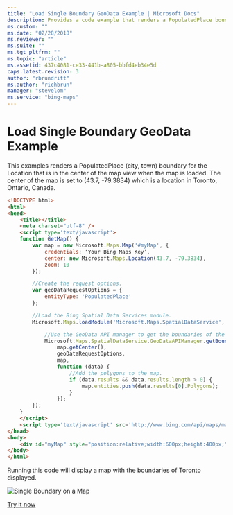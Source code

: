 ```yaml
---
title: "Load Single Boundary GeoData Example | Microsoft Docs"
description: Provides a code example that renders a PopulatedPlace boundary for a location that is in the center of the map view when it's loaded.
ms.custom: ""
ms.date: "02/28/2018"
ms.reviewer: ""
ms.suite: ""
ms.tgt_pltfrm: ""
ms.topic: "article"
ms.assetid: 437c4081-ce33-441b-a805-bbfd4eb34e5d
caps.latest.revision: 3
author: "rbrundritt"
ms.author: "richbrun"
manager: "stevelom"
ms.service: "bing-maps"
---
```

# Load Single Boundary GeoData Example

This examples renders a PopulatedPlace (city, town) boundary for the Location that is in the center of the map view when the map is loaded. The center of the map is set to (43.7, -79.3834) which is a location in Toronto, Ontario, Canada.

```html
<!DOCTYPE html>
<html>
<head>
    <title></title>
    <meta charset="utf-8" />
	<script type='text/javascript'>
    function GetMap() {
        var map = new Microsoft.Maps.Map('#myMap', {
            credentials: ‘Your Bing Maps Key’,
            center: new Microsoft.Maps.Location(43.7, -79.3834),
            zoom: 10
        });

        //Create the request options.
        var geoDataRequestOptions = {
            entityType: 'PopulatedPlace'
        };

        //Load the Bing Spatial Data Services module.
        Microsoft.Maps.loadModule('Microsoft.Maps.SpatialDataService', function () {

            //Use the GeoData API manager to get the boundaries of the zip codes.
            Microsoft.Maps.SpatialDataService.GeoDataAPIManager.getBoundary(
                map.getCenter(),
                geoDataRequestOptions,
                map,
                function (data) {
                    //Add the polygons to the map.
                    if (data.results && data.results.length > 0) {
                        map.entities.push(data.results[0].Polygons);
                    }
                });
        });
    }
    </script>
    <script type='text/javascript' src='http://www.bing.com/api/maps/mapcontrol?callback=GetMap' async defer></script>
</head>
<body>
    <div id="myMap" style="position:relative;width:600px;height:400px;"></div>
</body>
</html>
```

Running this code will display a map with the boundaries of Toronto displayed. 

![Single Boundary on a Map](../../../media/bmv8-geodatasingleboundary.png)

[Try it now](https://www.bing.com/api/maps/sdk/mapcontrol/isdk#sdsLoadSingleBoundary+JS)